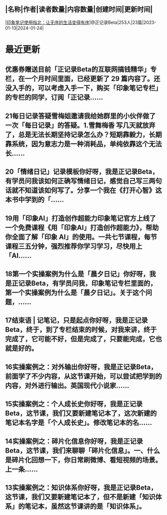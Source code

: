 |名称|作者|读者数量|内容数量|创建时间|更新时间|
---
|[印象笔记使用指北：让无序的生活变得有序](https://xiaobot.net/p/EvernoteGuide?refer=0b133df9-27dc-423b-8101-639049001c13)|@正记录Beta|253人|23篇|2023-01-13|2024-01-24|

# 最近更新
## 优惠券赠送目前「正记录Beta的互联网搞钱精华」专栏，在一个月时间里面，已经更新了 29 篇内容了。还没入手的，可以考虑入手一下，购买「印象笔记专栏」的专栏的同学，订阅「正记录......
## 21每日记录答疑雪梅姐邀请我给她群里的小伙伴做了一次「每日记录」的答疑。1.雪舞梅香 写几天就放弃了，总是无法长期坚持记录怎么办？短期靠毅力，长期靠系统，因为意志力是一种消耗品，单纯依靠这个无法长......
## 20「情绪日记」记录模板你好呀，我是正记录Beta，有学员问我该如何正确写情绪日记，感觉自己写三两句话就不知道该如何写了。分享一个我在《打开心智》这本书中学到的「......
## 19用「印象AI」打造创作超能力印象笔记官方上线了一个免费课程《用「印象AI」打造创作超能力》，帮助你全面了解「印象 AI」的使用。一共七节课程，每节课程三五分钟，强烈推荐你学习学习，尽快用上「AI......
## 18第一个实操案例为什么是「晨夕日记」你好呀，我是正记录Beta，有学员问我，印象笔记专栏里面的，第一个实操案例为什么是「晨夕日记」。关于这个问题，......
## 17结束语 | 记笔记，只是起点你好呀，我是正记录Beta，终于，到了专栏结束的时候，对我来讲，终于完成了，它可能不好，但是完成了，只要能完成，它也就是好的。
## 16实操案例之：对外输出你好呀，我是正记录Beta，前面学了不少内容，从这节课开始，可以尝试把学到的内容，对外进行输出。英国现代小说家......
## 15实操案例之：个人成长史你好呀，我是正记录Beta，这节课，我们又要新建笔记本了，这次新建的笔记本名字是「个人成长史」。修改笔记本的名......
## 14实操案例之：碎片化信息你好呀，我是正记录Beta，这节课，我们来聊聊「碎片化信息」。一、什么是碎片化回想一下，你日常刷微博、看短视频的场景。上一条......
## 13实操案例之：知识体系你好呀，我是正记录Beta，这节课，我们又要新建笔记本了，但不是新建「知识体系」的笔记本，虽然这节课讲的是「知识体系」。

